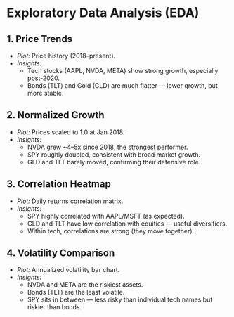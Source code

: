 # Exploratory Data Analysis (EDA)

## 1. Price Trends
- *Plot:* Price history (2018–present).
- *Insights:*
  - Tech stocks (AAPL, NVDA, META) show strong growth, especially post-2020.
  - Bonds (TLT) and Gold (GLD) are much flatter — lower growth, but more stable.

## 2. Normalized Growth
- *Plot:* Prices scaled to 1.0 at Jan 2018.
- *Insights:*
  - NVDA grew ~4–5x since 2018, the strongest performer.
  - SPY roughly doubled, consistent with broad market growth.
  - GLD and TLT barely moved, confirming their defensive role.

## 3. Correlation Heatmap
- *Plot:* Daily returns correlation matrix.
- *Insights:*
  - SPY highly correlated with AAPL/MSFT (as expected).
  - GLD and TLT have low correlation with equities — useful diversifiers.
  - Within tech, correlations are strong (they move together).

## 4. Volatility Comparison
- *Plot:* Annualized volatility bar chart.
- *Insights:*
  - NVDA and META are the riskiest assets.
  - Bonds (TLT) are the least volatile.
  - SPY sits in between — less risky than individual tech names but riskier than bonds.
